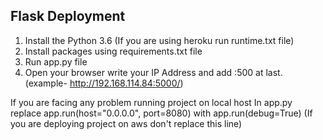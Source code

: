 ## Flask Deployment
1. Install the Python 3.6 (If you are using heroku run runtime.txt file)
2. Install packages using requirements.txt file 
3. Run app.py file
4. Open your browser write your IP Address and add :500 at last. (example- http://192.168.114.84:5000/)


If you are facing any problem running project on local host 
In app.py replace app.run(host="0.0.0.0", port=8080) with app.run(debug=True)  (If you are deploying project on aws don't replace this line)
